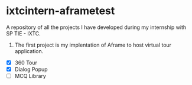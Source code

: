 # ixtcintern-aframetest

A repository of all the projects I have developed during my internship with SP TIE - IXTC. 

1. The first project is my implentation of Aframe to host virtual tour application. 
- [x] 360 Tour
- [x] Dialog Popup
- [ ] MCQ Library
